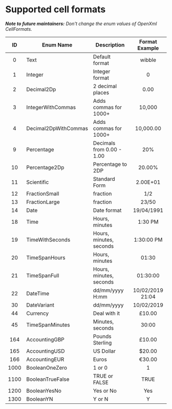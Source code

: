 # Supported cell formats

_**Note to future maintainers:**
Don't change the enum values of OpenXml CellFormats._

| ID   | Enum Name            | Description               |  Format Example  |
|:----:| -------------------- | ------------------------- | :--------------: |
|  0   | Text                 | Default format            |     wibble       |
|  1   | Integer              | Integer format            |       0          |
|  2   | Decimal2Dp           | 2 decimal places          |      0.00        |
|  3   | IntegerWithCommas    | Adds commas for 1000+     |     10,000       |
|  4   | Decimal2DpWithCommas | Adds commas for 1000+     |     10,000.00    |
|  9   | Percentage           | Decimals from 0.00 - 1.00 |       20%        |
|  10  | Percentage2Dp        | Percentage to 2DP         |      20.00%      |
|  11  | Scientific           | Standard Form             |      2.00E+01    |
|  12  | FractionSmall        | fraction                  |       1/2        |
|  13  | FractionLarge        | fraction                  |      23/50       |
|  14  | Date                 | Date format               |    19/04/1991    |
|  18  | Time                 | Hours, minutes            |      1:30 PM     |
|  19  | TimeWithSeconds      | Hours, minutes, seconds   |      1:30:00 PM  |
|  20  | TimeSpanHours        | Hours, minutes            |      01:30       |
|  21  | TimeSpanFull         | Hours, minutes, seconds   |     01:30:00     |
|  22  | DateTime             | dd/mm/yyyy H:mm           | 10/02/2019 21:04 |
|  30  | DateVariant          | dd/mm/yyyy                |    10/02/2019    |
|  44  | Currency             | Deal with it              |      £10.00      |
|  45  | TimeSpanMinutes      | Minutes, seconds          |       30:00      |
|  164 | AccountingGBP        | Pounds Sterling           |      £10.00      |
|  165 | AccountingUSD        | US Dollar                 |      $20.00      |
|  166 | AccountingEUR        | Euros                     |      €30.00      |
| 1000 | BooleanOneZero       | 1 or 0                    |        1         |
| 1100 | BooleanTrueFalse     | TRUE or FALSE             |      TRUE        |
| 1200 | BooleanYesNo         | Yes or No                 |       Yes        |
| 1300 | BooleanYN            | Y or N                    |       Y          |
